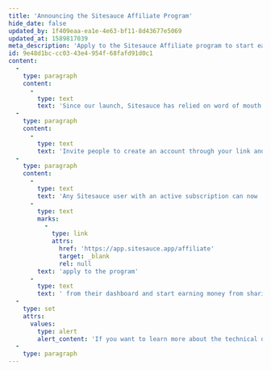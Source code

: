```yaml
---
title: 'Announcing the Sitesauce Affiliate Program'
hide_date: false
updated_by: 1f409eaa-ea1e-4e63-bf11-8d43677e5069
updated_at: 1589817039
meta_description: 'Apply to the Sitesauce Affiliate program to start earning a comission when you recommend Sitesauce, forever!'
id: 9e48d1bc-cc03-43e4-954f-68fafd91d0c1
content:
  -
    type: paragraph
    content:
      -
        type: text
        text: 'Since our launch, Sitesauce has relied on word of mouth to acquire new users and continue growing. To thank everyone who continues to recommend Sitesauce to their friends, coworkers, or followers, today we''re launching our Affiliate program.'
  -
    type: paragraph
    content:
      -
        type: text
        text: 'Invite people to create an account through your link and you''ll get a 20% commission for every payment they make, forever!'
  -
    type: paragraph
    content:
      -
        type: text
        text: 'Any Sitesauce user with an active subscription can now '
      -
        type: text
        marks:
          -
            type: link
            attrs:
              href: 'https://app.sitesauce.app/affiliate'
              target: _blank
              rel: null
        text: 'apply to the program'
      -
        type: text
        text: ' from their dashboard and start earning money from sharing Sitesauce. Let''s continue growing together!'
  -
    type: set
    attrs:
      values:
        type: alert
        alert_content: 'If you want to learn more about the technical details, [here''s an article](https://miguelpiedrafita.com/laravel-affiliate/) detailing our implementation of the affiliate system.'
  -
    type: paragraph
---
```

